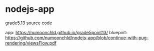 # nodejs-app
grade5.13 source code

app: https://numoonchld.github.io/grade5point13/
bluepint: https://github.com/numoonchld/nodejs-app/blob/continue-with-pug-rendering/viewsFlow.pdf
